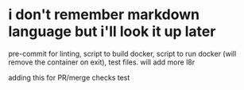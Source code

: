 # i don't remember markdown language but i'll look it up later

pre-commit for linting, script to build docker, script to run docker (will remove the container on exit), test files. will add more l8r

adding this for PR/merge checks test
